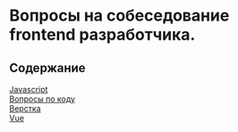 # Вопросы на собеседование frontend разработчика.

## Содержание

[Javascript](/src/01-javascript.md)  
[Вопросы по коду](/src/02-output.md)  
[Верстка](/src/03-layout.md)  
[Vue](/src/04-vue.md)
